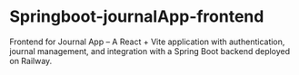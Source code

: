 # Springboot-journalApp-frontend
Frontend for Journal App – A React + Vite application with authentication, journal management, and integration with a Spring Boot backend deployed on Railway.
